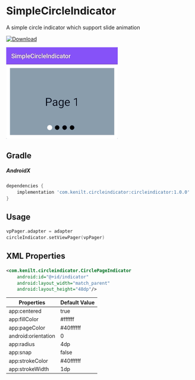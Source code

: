 # SimpleCircleIndicator
A simple circle indicator which support slide animation

[ ![Download](https://api.bintray.com/packages/kenilt/SimpleCircleIndicator/com.kenilt.circleindicator/images/download.svg) ](https://bintray.com/kenilt/SimpleCircleIndicator/com.kenilt.circleindicator/_latestVersion)


<img src="/screenshot/app_demo.gif" width="300">



Gradle
------------


##### AndroidX
```groovy
dependencies {
    implementation 'com.kenilt.circleindicator:circleindicator:1.0.0'
}
```


Usage
--------

```kotlin
vpPager.adapter = adapter
circleIndicator.setViewPager(vpPager)
```


XML Properties
--------

```xml
<com.kenilt.circleindicator.CirclePageIndicator
	android:id="@+id/indicator"
	android:layout_width="match_parent"
	android:layout_height="48dp"/>
```

| Properties			| Default Value			|
| ----------------------------- | ----------------------------- |
| app:centered	 		| true				|
| app:fillColor			| #ffffff				|
| app:pageColor			| #40ffffff				|
| android:orientation		| 0  	|
| app:radius	| 4dp	|
| app:snap		| false	|
| app:strokeColor	| #40ffffff				|
| app:strokeWidth		| 1dp			|
